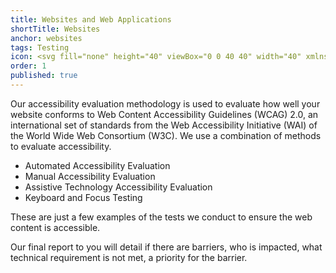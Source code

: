 ```yaml
---
title: Websites and Web Applications
shortTitle: Websites
anchor: websites
tags: Testing
icon: <svg fill="none" height="40" viewBox="0 0 40 40" width="40" xmlns="http://www.w3.org/2000/svg"><circle cx="20" cy="20" fill="#162ade" r="20"/><g fill="#fff"><path d="m28.08 27a1.1 1.1 0 0 1 -1.1 1.1h-13.98a1.1 1.1 0 0 1 -1.1-1.1v-14a1.1 1.1 0 0 1 1.1-1.1h14a1.1 1.1 0 0 1 1.1 1.1zm-1.08-15.81h-14a1.83 1.83 0 0 0 -1.81 1.81v14a1.83 1.83 0 0 0 1.81 1.81h14a1.83 1.83 0 0 0 1.81-1.81v-14a1.83 1.83 0 0 0 -1.81-1.81z"/><path d="m12.66 14.12h14.69v.73h-14.69z"/><path d="m13.02 12.66h.73v.73h-.73z"/><path d="m14.49 12.66h.73v.73h-.73z"/><path d="m26.24 12.66h.73v.73h-.73z"/><path d="m21.47 20.37h-8.08v-3.68h8.08zm.37-4.37h-8.84a.36.36 0 0 0 -.36.37v4.4a.34.34 0 0 0 .1.26.38.38 0 0 0 .26.11h8.82a.36.36 0 0 0 .36-.37v-4.4a.4.4 0 0 0 -.1-.26.38.38 0 0 0 -.26-.11z"/><path d="m22.94 15.96h2.57v.73h-2.57z"/><path d="m25.14 20.37h.73v.73h-.73z"/><path d="m26.61 20.37h.73v.73h-.73z"/><path d="m22.94 17.43h4.41v.73h-4.41z"/><path d="m22.94 18.9h4.41v.73h-4.41z"/><path d="m16.33 24.77h-2.94v-2.2h2.94zm.36-2.93h-3.69a.36.36 0 0 0 -.36.36v2.94a.35.35 0 0 0 .1.26.38.38 0 0 0 .26.11h3.67a.35.35 0 0 0 .33-.11.36.36 0 0 0 .11-.26v-2.94a.38.38 0 0 0 -.11-.26.34.34 0 0 0 -.26-.1z"/><path d="m26.61 24.77h-2.94v-2.2h2.94zm.39-2.93h-3.69a.36.36 0 0 0 -.37.36v2.94a.36.36 0 0 0 .11.26.35.35 0 0 0 .26.11h3.69a.38.38 0 0 0 .26-.11.35.35 0 0 0 .1-.26v-2.94a.34.34 0 0 0 -.36-.36z"/><path d="m21.47 24.77h-2.94v-2.2h2.94zm.37-2.93h-3.68a.36.36 0 0 0 -.36.36v2.94a.4.4 0 0 0 .1.26.38.38 0 0 0 .26.11h3.68a.38.38 0 0 0 .26-.11.4.4 0 0 0 .1-.26v-2.94a.42.42 0 0 0 -.1-.26.37.37 0 0 0 -.26-.1z"/><path d="m12.66 26.24h4.41v.73h-4.41z"/><path d="m17.8 26.24h4.41v.73h-4.41z"/><path d="m22.94 26.24h4.41v.73h-4.41z"/></g></svg>
order: 1
published: true
---
```


Our accessibility evaluation methodology is used to evaluate how well your website conforms to Web Content Accessibility Guidelines (WCAG) 2.0, an international set of standards from the Web Accessibility Initiative (WAI) of the World Wide Web Consortium (W3C). We use a combination of methods to evaluate accessibility.

- Automated Accessibility Evaluation
- Manual Accessibility Evaluation
- Assistive Technology Accessibility Evaluation
- Keyboard and Focus Testing

These are just a few examples of the tests we conduct to ensure the web content is accessible.

Our final report to you will detail if there are barriers, who is impacted, what technical requirement is not met, a priority for the barrier.

